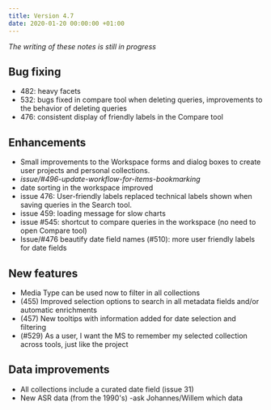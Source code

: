 ```yaml
---
title: Version 4.7
date: 2020-01-20 00:00:00 +01:00
---
```


*The writing of these notes is still in progress*

## Bug fixing

- 482: heavy facets
- 532: bugs fixed in compare tool when deleting queries, improvements to the behavior of deleting queries
- 476: consistent display of friendly labels in the Compare tool

## Enhancements

- Small improvements to the Workspace forms and dialog boxes to create user projects and personal collections.
- *issue/#496-update-workflow-for-items-bookmarking*
- date sorting in the workspace improved 
- issue 476: User-friendly labels replaced technical labels shown when saving queries in the Search tool.
- issue 459: loading message for slow charts
- issue #545: shortcut to compare queries in the workspace (no need to open Compare tool)
- Issue/#476 beautify date field names (#510): more user friendly labels for date fields

## New features

- Media Type can be used now to filter in all collections
- (455) Improved selection options to search in all metadata fields and/or automatic enrichments
- (457) New tooltips with information added for date selection and filtering
- (#529) As a user, I want the MS to remember my selected collection across tools, just like the project 

## Data improvements

- All collections include a curated date field (issue 31)
- New ASR data (from the 1990's) -ask Johannes/Willem which data